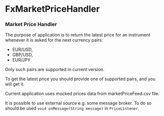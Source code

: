# FxMarketPriceHandler

### Market Price Handler

The purpose of application is to return the latest price for an instrument whenever it is asked for
the next currency pairs:

- EUR/USD,
- GBP/USD,
- EUR/JPY

Only such pairs are supported in current version.

To get the latest price you should provide one of supported pairs, and you will get it.

Current application uses mocked prices data from marketPriceFeed.csv file.

It is possible to use external source e.g. some message broker. To do so should be used `void
onMessage(String message)` in `PriceListener`.